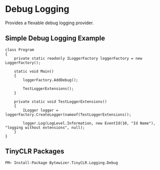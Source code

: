 # Debug Logging

Provides a flexable debug logging provider.

## Simple Debug Logging Example
```CSharp
class Program
{
    private static readonly ILoggerFactory loggerFactory = new LoggerFactory();

    static void Main()
    {
        loggerFactory.AddDebug();
        
        TestLoggerExtensions();
    }

    private static void TestLoggerExtensions()
    {
        ILogger logger = loggerFactory.CreateLogger(nameof(TestLoggerExtensions));

        logger.Log(LogLevel.Information, new EventId(10, "Id Name"), "logging without extensions", null);
    }
}
```

## TinyCLR Packages
```bash
PM> Install-Package Bytewizer.TinyCLR.Logging.Debug
```
